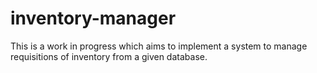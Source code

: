# inventory-manager
This is a work in progress which aims to implement a system to manage requisitions of inventory from a given database.
